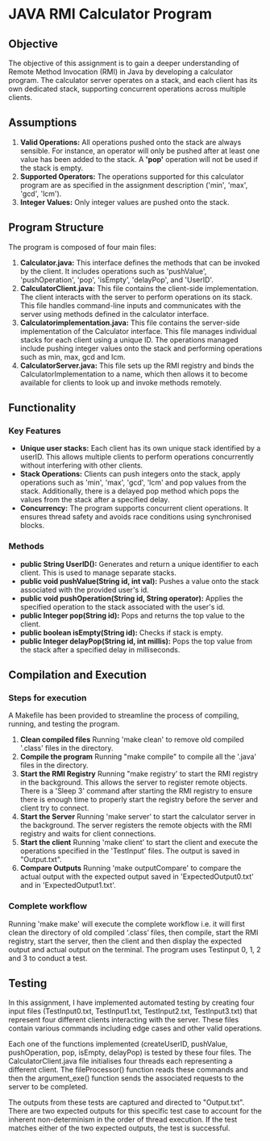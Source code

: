 # **JAVA RMI Calculator Program**

## **Objective**

The objective of this assignment is to gain a deeper understanding of Remote Method Invocation (RMI) in Java by developing a calculator program. The calculator server operates on a stack, and each client has its own dedicated stack, supporting concurrent operations across multiple clients.

## **Assumptions**

1. **Valid Operations:**
All operations pushed onto the stack are always sensible. For instance, an operator will only be pushed after at least one value has been added to the stack. A **'pop'** operation will not be used if the stack is empty.
2. **Supported Operators:**
The operations supported for this calculator program are as specified in the assignment description ('min', 'max', 'gcd', 'lcm').
3. **Integer Values:**
Only integer values are pushed onto the stack.

## **Program Structure** ##

The program is composed of four main files:

1. **Calculator.java:** This interface defines the methods that can be invoked by the client. It includes operations such as 'pushValue', 'pushOperation', 'pop', 'isEmpty', 'delayPop', and 'UserID'.
2. **CalculatorClient.java:** This file contains the client-side implementation. The client interacts with the server to perform operations on its stack. This file handles command-line inputs and communicates with the server using methods defined in the calculator interface. 
3. **Calculatorimplementation.java:** This file contains the server-side implementation of the Calculator interface. This file manages individual stacks for each client using a unique ID. The operations managed include pushing integer values onto the stack and performing operations such as min, max, gcd and lcm. 
4. **CalculatorServer.java:** This file sets up the RMI registry and binds the CalculatorImplementation to a name, which then allows it to become available for clients to look up and invoke methods remotely.

## **Functionality** ##

### Key Features ###
- **Unique user stacks:** Each client has its own unique stack identified by a userID. This allows multiple clients to perform operations concurrently without interfering with other clients.
- **Stack Operations:** Clients can push integers onto the stack, apply operations such as 'min', 'max', 'gcd', 'lcm' and pop values from the stack. Additionally, there is a delayed pop method which pops the values from the stack after a specified delay.
- **Concurrency:** The program supports concurrent client operations. It ensures thread safety and avoids race conditions using synchronised blocks.

### **Methods** ###
- **public String UserID():** Generates and return a unique identifier to each client. This is used to manage separate stacks.
- **public void pushValue(String id, int val):** Pushes a value onto the stack associated with the provided user's id.
- **public void pushOperation(String id, String operator):** Applies the specified operation to the stack associated with the user's id.
- **public Integer pop(String id):** Pops and returns the top value to the client.
- **public boolean isEmpty(String id):** Checks if stack is empty.
- **public Integer delayPop(String id, int millis):** Pops the top value from the stack after a specified delay in milliseconds. 

## **Compilation and Execution** ##

### Steps for execution ###
A Makefile has been provided to streamline the process of compiling, running, and testing the program. 

1. **Clean compiled files**
Running 'make clean' to remove old compiled '.class' files in the directory. 
2. **Compile the program**
Running "make compile" to compile all the '.java' files in the directory. 
3. **Start the RMI Registry**
Running "make registry' to start the RMI registry in the background. This allows the server to register remote objects. 
There is a 'Sleep 3' command after starting the RMI registry to ensure there is enough time to properly start the registry before the server and client try to connect.
4. **Start the Server**
Running 'make server' to start the calculator server in the background. The server registers the remote objects with the RMI registry and waits for client connections.
5. **Start the client**
Running 'make client' to start the client and execute the operations specified in the 'TestInput' files. The output is saved in "Output.txt". 
6. **Compare Outputs**
Running 'make outputCompare' to compare the actual output with the expected output saved in 'ExpectedOutput0.txt' and in 'ExpectedOutput1.txt'.

### **Complete workflow** ###
Running 'make make' will execute the complete workflow i.e. it will first clean the directory of old compiled ‘.class’ files, then compile, start the RMI registry, start the server, then the client and then display the expected output and actual output on the terminal. The program uses Testinput 0, 1, 2 and 3 to conduct a test.

## **Testing** ##
In this assignment, I have implemented automated testing by creating four input files (TestInput0.txt, TestInput1.txt, TestInput2.txt, TestInput3.txt) that represent four different clients interacting with the server. These files contain various commands including edge cases and other valid operations.

Each one of the functions implemented (createUserID, pushValue, pushOperation, pop, isEmpty, delayPop) is tested by these four files. The CalculatorClient.java file initialises four threads each representing a different client. The fileProcessor() function reads these commands and then the argument_exe() function sends the associated requests to the server to be completed. 

The outputs from these tests are captured and directed to "Output.txt". There are two expected outputs for this specific test case to account for the inherent non-determinism in the order of thread execution. If the test matches either of the two expected outputs, the test is successful. 
